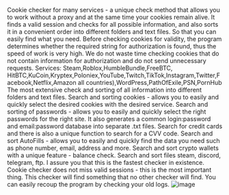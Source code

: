 Cookie checker for many services - a unique check method that allows you to work without a proxy and at the same time your cookies remain alive. It finds a valid session and checks for all possible information, and also sorts it in a convenient order into different folders and text files. So that you can easily find what you need. Before checking cookies for validity, the program determines whether the required string for authorization is found, thus the speed of work is very high. We do not waste time checking cookies that do not contain information for authorization and do not send unnecessary requests. Services: Steam,Roblox,HumbleBundle,FreeBTC, HitBTC,KuCoin,Kryptex,Poloniex,YouTube,Twitch,TikTok,Instagram,Twitter,Facebook,Netflix,Amazon all countries),WordPress,PathOfExile,PSN,PornHub The most extensive check and sorting of all information into different folders and text files.
Search and sorting cookies - allows you to easily and quickly select the desired cookies with the desired service.
Search and sorting of passwords - allows you to easily and quickly select the right passwords for the right site. It also generates a common login:password and email:password database into separate .txt files.
Search for credit cards and there is also a unique function to search for a CVV code.
Search and sort AutoFills - allows you to easily and quickly find the data you need such as phone number, email, address and more.
Search and sort crypto wallets with a unique feature - balance check.
Search and sort files steam, discord, telegram, ftp.
I assure you that this is the fastest checker in existence. Cookie checker does not miss valid sessions - this is the most important thing. This checker will find something that no other checker will find. You can easily recoup the program by checking your old logs.
![image](https://github.com/user-attachments/assets/1507c2a8-47ce-4d94-b4a5-1e760fed06ef)
